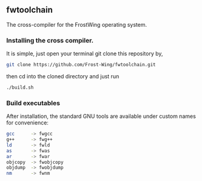 ## fwtoolchain
The cross-compiler for the FrostWing operating system.

### Installing the cross compiler.
It is simple, just open your terminal git clone this repository by,

```sh
git clone https://github.com/Frost-Wing/fwtoolchain.git
```

then cd into the cloned directory and just run

```sh
./build.sh
```

### Build executables
After installation, the standard GNU tools are available under custom names for convenience:

```sh
gcc      -> fwgcc
g++      -> fwg++
ld       -> fwld
as       -> fwas
ar       -> fwar
objcopy  -> fwobjcopy
objdump  -> fwobjdump
nm       -> fwnm
```